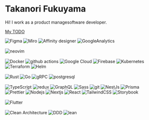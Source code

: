 # Takanori Fukuyama

Hi! I work as a product managesoftware developer. 

[My TODO](https://github.com/users/takanorifukuyama/projects/3/views/4)

<p>
  <img alt="Figma" src="https://img.shields.io/badge/-Figma-F24E1E?style=flat&logo=figma&logoColor=white" />
  <img alt="Miro" src="https://img.shields.io/badge/-Miro-jj050038?style=flat&logo=miro&logoColor=white" />
  <img alt="Affinity designer" src="https://img.shields.io/badge/-Affinity Designer-1B72BE?style=flat&logo=affinity-designer&logoColor=white" />
  <img alt="GoogleAnalytics" src="https://img.shields.io/badge/-Google analytics-E37400?style=flat&logo=google-analytics&logoColor=white" />
  <br />
  <br />
  <img alt="neovim" src="https://img.shields.io/badge/-Neovim-57A143?style=flat&logo=neovim&logoColor=white" />
  <br />
  <br />
  <img alt="Docker" src="https://img.shields.io/badge/-Docker-46a2f1?style=flat&logo=docker&logoColor=white" />
  <img alt="github actions" src="https://img.shields.io/badge/-Github_Actions-2088FF?style=flat&logo=github-actions&logoColor=white" />
  <img alt="Google Cloud" src="https://img.shields.io/badge/-Google_Cloud-1a73e8?style=flat&logo=google-cloud&logoColor=white" />
  <img alt="Firebase" src="https://img.shields.io/badge/-Firebase-FFCA28?style=flat&logo=firebase&logoColor=white" />
  <img alt="Kubernetes" src="https://img.shields.io/badge/-Kubernetes-326CE5?style=flat&logo=kubernetes&logoColor=white" />
  <img alt="Terraform" src="https://img.shields.io/badge/-Terraform-7B42BC?style=flat&logo=terraform&logoColor=white" />
  <img alt="Helm" src="https://img.shields.io/badge/-Helm-0F1689?style=flat&logo=helm&logoColor=white" />
  <br />
  <br />
  <img alt="Rust" src="https://img.shields.io/badge/-Rust-000000?style=flat&logo=rust&logoColor=white" />
  <img alt="Go" src="https://img.shields.io/badge/-Go-00ADD8?style=flat&logo=go&logoColor=white" />
  <img alt="gRPC" src="https://img.shields.io/badge/-gRPC-00ADD8?style=flat" />
  <img alt="postgresql" src="https://img.shields.io/badge/-PostgreSQL-4169E1?style=flat&logo=postgresql&logoColor=white" />
  <br />
  <br />
  <img alt="TypeScript" src="https://img.shields.io/badge/-TypeScript-007ACC?style=flat&logo=typescript&logoColor=white" />
  <img alt="redux" src="https://img.shields.io/badge/-Redux-764ABC?style=flat&logo=redux&logoColor=white" />
  <img alt="GraphQL" src="https://img.shields.io/badge/-GraphQL-E10098?style=flat&logo=graphql&logoColor=white" />
  <img alt="Sass" src="https://img.shields.io/badge/-Sass-CC6699?style=flat&logo=sass&logoColor=white" />
  <img alt="git" src="https://img.shields.io/badge/-Git-F05032?style=flat&logo=git&logoColor=white" />
  <img alt="NestJs" src="https://img.shields.io/badge/-NestJs-ea2845?style=flat&logo=nestjs&logoColor=white" />
  <img alt="Prisma" src="https://img.shields.io/badge/-Prisma-2D3748?style=flat&logo=prisma&logoColor=white" />
  <img alt="Prettier" src="https://img.shields.io/badge/-Prettier-F7B93E?style=flat&logo=prettier&logoColor=white" />
  <img alt="Nodejs" src="https://img.shields.io/badge/-Nodejs-43853d?style=flat&logo=Node.js&logoColor=white" />
  <img alt="Nextjs" src="https://img.shields.io/badge/-Next.js-000000?style=flat&logo=Next.js&logoColor=white" />
  <img alt="React" src="https://img.shields.io/badge/-React-45b8d8?style=flat&logo=react&logoColor=white" />
  <img alt="TailwindCSS" src="https://img.shields.io/badge/-Tailwind CSS-06B6D4?style=flat&logo=tailwind-css&logoColor=white" />
  <img alt="Storybook" src="https://img.shields.io/badge/-Storybook-FF4785?style=flat&logo=storybook&logoColor=white" />
  <br /><br />
  <img alt="Flutter" src="https://img.shields.io/badge/-Flutter-02569B?style=flat&logo=flutter&logoColor=white" />
  <br /><br />
  <img alt="Clean Architecture" src="https://img.shields.io/badge/-Clean architecture-000000?style=flat" />
  <img alt="DDD" src="https://img.shields.io/badge/-DDD-000000?style=flat" />
  <img alt="lean" src="https://img.shields.io/badge/-lean-000000?style=flat" />
</p>
